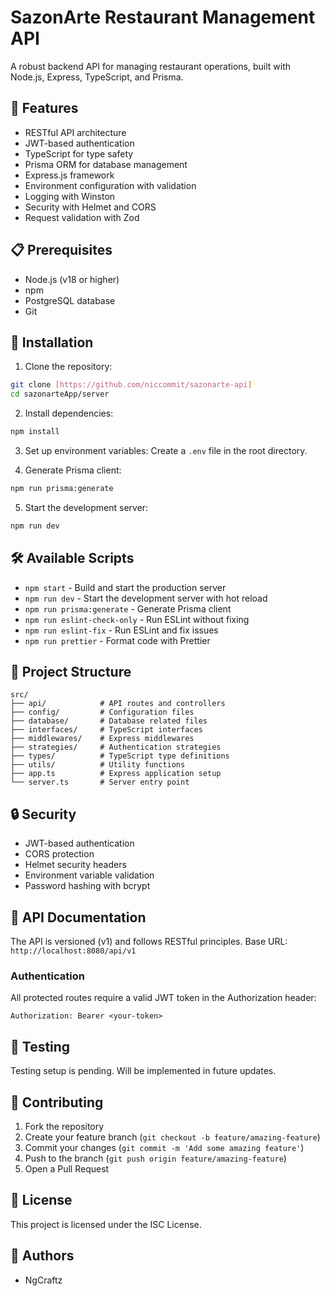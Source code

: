# SazonArte Restaurant Management API

A robust backend API for managing restaurant operations, built with Node.js, Express, TypeScript, and Prisma.

## 🚀 Features

- RESTful API architecture
- JWT-based authentication
- TypeScript for type safety
- Prisma ORM for database management
- Express.js framework
- Environment configuration with validation
- Logging with Winston
- Security with Helmet and CORS
- Request validation with Zod

## 📋 Prerequisites

- Node.js (v18 or higher)
- npm
- PostgreSQL database
- Git

## 🔧 Installation

1. Clone the repository:
```bash
git clone [https://github.com/niccommit/sazonarte-api]
cd sazonarteApp/server
```

2. Install dependencies:
```bash
npm install
```

3. Set up environment variables:
Create a `.env` file in the root directory.

4. Generate Prisma client:
```bash
npm run prisma:generate
```

5. Start the development server:
```bash
npm run dev
```

## 🛠️ Available Scripts

- `npm start` - Build and start the production server
- `npm run dev` - Start the development server with hot reload
- `npm run prisma:generate` - Generate Prisma client
- `npm run eslint-check-only` - Run ESLint without fixing
- `npm run eslint-fix` - Run ESLint and fix issues
- `npm run prettier` - Format code with Prettier

## 📁 Project Structure

```
src/
├── api/            # API routes and controllers
├── config/         # Configuration files
├── database/       # Database related files
├── interfaces/     # TypeScript interfaces
├── middlewares/    # Express middlewares
├── strategies/     # Authentication strategies
├── types/          # TypeScript type definitions
├── utils/          # Utility functions
├── app.ts          # Express application setup
└── server.ts       # Server entry point
```

## 🔒 Security

- JWT-based authentication
- CORS protection
- Helmet security headers
- Environment variable validation
- Password hashing with bcrypt

## 📝 API Documentation

The API is versioned (v1) and follows RESTful principles. Base URL: `http://localhost:8080/api/v1`

### Authentication

All protected routes require a valid JWT token in the Authorization header:
```
Authorization: Bearer <your-token>
```

## 🧪 Testing

Testing setup is pending. Will be implemented in future updates.

## 🤝 Contributing

1. Fork the repository
2. Create your feature branch (`git checkout -b feature/amazing-feature`)
3. Commit your changes (`git commit -m 'Add some amazing feature'`)
4. Push to the branch (`git push origin feature/amazing-feature`)
5. Open a Pull Request

## 📄 License

This project is licensed under the ISC License.

## 👥 Authors

- NgCraftz
